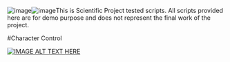 ![image](https://github.com/AlfranceCalim/Portfolio_Projects/assets/110047576/5c21c5c8-e0a7-45f5-8b5f-22c7bad760e7)![image](https://github.com/AlfranceCalim/Portfolio_Projects/assets/110047576/618075a9-7d13-4ece-ba08-ed0eb63c828e)This is Scientific Project tested scripts. All scripts provided here are for demo purpose and does not represent the final work of the project.

#Character Control

[![IMAGE ALT TEXT HERE](https://img.youtube.com/vi/Jq1RCI3k6uU/0.jpg)](https://www.youtube.com/watch?v=Jq1RCI3k6uU)
